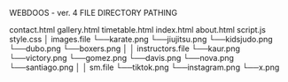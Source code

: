 WEBDOOS - ver. 4 FILE DIRECTORY PATHING

contact.html
gallery.html
timetable.html
index.html
about.html
script.js
style.css
│
images.file
  └──karate.png
  └──jiujitsu.png
  └──kidsjudo.png
  └──dubo.png
  └──boxers.png
      │
      │
      instructors.file
      └──kaur.png
      └──victory.png
      └──gomez.png
      └──davis.png
      └──nova.png
      └──santiago.png
      │
      │
      sm.file
      └──tiktok.png
      └──instagram.png
      └──x.png
